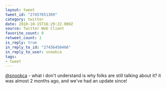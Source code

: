 ```yaml
---
layout: tweet
tweet_id: "27457651369"
category: twitter
date: 2010-10-15T16:29:22.000Z
source: Twitter Web Client
favorite_count: 0
retweet_count: 1
is_reply: true
in_reply_to_id: "27456450466"
in_reply_to_user: snookca
tags:
- tweet
---
```


[@snookca](https://twitter.com/@snookca) - what i don't understand is why folks are still talking about it? it was almost 2 months ago, and we've had an update since!
